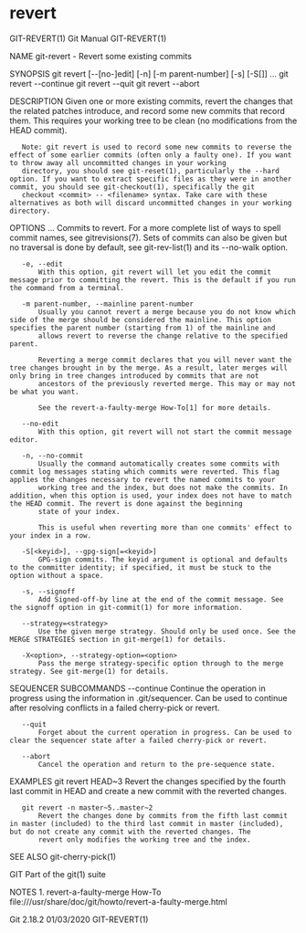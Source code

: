 # revert 
GIT-REVERT(1)                                                                                     Git Manual                                                                                    GIT-REVERT(1)

NAME
       git-revert - Revert some existing commits

SYNOPSIS
       git revert [--[no-]edit] [-n] [-m parent-number] [-s] [-S[<keyid>]] <commit>...
       git revert --continue
       git revert --quit
       git revert --abort

DESCRIPTION
       Given one or more existing commits, revert the changes that the related patches introduce, and record some new commits that record them. This requires your working tree to be clean (no modifications
       from the HEAD commit).

       Note: git revert is used to record some new commits to reverse the effect of some earlier commits (often only a faulty one). If you want to throw away all uncommitted changes in your working
       directory, you should see git-reset(1), particularly the --hard option. If you want to extract specific files as they were in another commit, you should see git-checkout(1), specifically the git
       checkout <commit> -- <filename> syntax. Take care with these alternatives as both will discard uncommitted changes in your working directory.

OPTIONS
       <commit>...
           Commits to revert. For a more complete list of ways to spell commit names, see gitrevisions(7). Sets of commits can also be given but no traversal is done by default, see git-rev-list(1) and its
           --no-walk option.

       -e, --edit
           With this option, git revert will let you edit the commit message prior to committing the revert. This is the default if you run the command from a terminal.

       -m parent-number, --mainline parent-number
           Usually you cannot revert a merge because you do not know which side of the merge should be considered the mainline. This option specifies the parent number (starting from 1) of the mainline and
           allows revert to reverse the change relative to the specified parent.

           Reverting a merge commit declares that you will never want the tree changes brought in by the merge. As a result, later merges will only bring in tree changes introduced by commits that are not
           ancestors of the previously reverted merge. This may or may not be what you want.

           See the revert-a-faulty-merge How-To[1] for more details.

       --no-edit
           With this option, git revert will not start the commit message editor.

       -n, --no-commit
           Usually the command automatically creates some commits with commit log messages stating which commits were reverted. This flag applies the changes necessary to revert the named commits to your
           working tree and the index, but does not make the commits. In addition, when this option is used, your index does not have to match the HEAD commit. The revert is done against the beginning
           state of your index.

           This is useful when reverting more than one commits' effect to your index in a row.

       -S[<keyid>], --gpg-sign[=<keyid>]
           GPG-sign commits. The keyid argument is optional and defaults to the committer identity; if specified, it must be stuck to the option without a space.

       -s, --signoff
           Add Signed-off-by line at the end of the commit message. See the signoff option in git-commit(1) for more information.

       --strategy=<strategy>
           Use the given merge strategy. Should only be used once. See the MERGE STRATEGIES section in git-merge(1) for details.

       -X<option>, --strategy-option=<option>
           Pass the merge strategy-specific option through to the merge strategy. See git-merge(1) for details.

SEQUENCER SUBCOMMANDS
       --continue
           Continue the operation in progress using the information in .git/sequencer. Can be used to continue after resolving conflicts in a failed cherry-pick or revert.

       --quit
           Forget about the current operation in progress. Can be used to clear the sequencer state after a failed cherry-pick or revert.

       --abort
           Cancel the operation and return to the pre-sequence state.

EXAMPLES
       git revert HEAD~3
           Revert the changes specified by the fourth last commit in HEAD and create a new commit with the reverted changes.

       git revert -n master~5..master~2
           Revert the changes done by commits from the fifth last commit in master (included) to the third last commit in master (included), but do not create any commit with the reverted changes. The
           revert only modifies the working tree and the index.

SEE ALSO
       git-cherry-pick(1)

GIT
       Part of the git(1) suite

NOTES
        1. revert-a-faulty-merge How-To
           file:///usr/share/doc/git/howto/revert-a-faulty-merge.html

Git 2.18.2                                                                                        01/03/2020                                                                                    GIT-REVERT(1)
